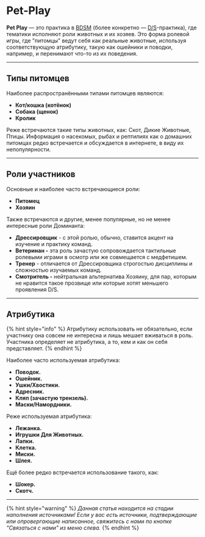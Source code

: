 # Pet-Play

**Pet Play** — это практика в [BDSM](bdsm/) (более конкретно — [D/S](bdsm/#ds)-практика), где тематики исполняют роли животных и их хозяев. Это форма ролевой игры, где "питомцы" ведут себя как реальные животные, используя соответствующую атрибутику, такую как ошейники и поводки, например, и перенимают что-то из их поведения.

***

## Типы питомцев

Наиболее распространёнными типами питомцев являются:

* **Кот/кошка (котёнок)**
* **Собака (щенок)**
* **Кролик**

Реже встречаются такие типы животных, как: Скот, Дикие Животные, Птицы. Информация о насекомых, рыбах и рептилиях как о домашних питомцах редко встречается и обсуждается в интернете, в виду их непопулярности.

***

## Роли участников

Основные и наиболее часто  встречающиеся роли:

* **Питомец**
* **Хозяин**

Также встречаются и другие, менее популярные, но не менее интересные роли Доминанта:

* **Дрессировщик** - с этой ролью, обычно, ставится акцент на изучение и практику команд.
* **Ветеринан -** эта роль зачастую сопровождается тактильные ролевыми играми в осмотр или же совмещается с медфетишем.
* **Тренер** - отличается от Дрессировщика строгостью дисциплины и сложностью изучаемых команд.
* **Смотритель -** нейтральная альтернатива Хозяину, для пар, которым не нравится такое прозвище или которые хотят меньшего проявления D/S.

***

## Атрибутика

{% hint style="info" %}
Атрибутику использовать не обязательно, если участнику она совсем не интересна и лишь мешает вживаться в роль. Участника определяет не атрибутика, а то, кем и как он себя представляет.
{% endhint %}

Наиболее часто используемая атрибутика:

* **Поводок.**&#x20;
* **Ошейник.**
* **Ушки/Хвостики.**
* **Адресник.**
* **Кляп (зачастую трензель).**
* **Маски/Намордники.**

Реже используемая атрибутика:&#x20;

* **Лежанка.**
* **Игрушки Для Животных.**
* **Лапки.**
* **Клетка.**
* **Миски.**
* **Шлея.**

Ещё более редко встречается использование такого, как:&#x20;

* **Шокер.**
* **Скотч.**

***

{% hint style="warning" %}
_Данная статья находится на стадии наполнения источниками! Если у вас есть источники, подтверждающие или опровергающие написанное, свяжитесь с нами по кнопке "Связаться с нами" из меню слева._
{% endhint %}
